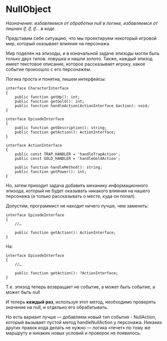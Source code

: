<h1>NullObject</h1>

<p>
    <i>Назначение: избавляемся от обработки null в логике, избавляемся от лишних if, if, if… в коде.</i>
</p>

<p>
    Представим себе ситуацию, что мы проектируем некоторый игровой мир, который оказывает влияние
    на персонажа.
</p>

<p>
    Мир поделен на эпизоды, и в изначальной задаче эпизоды могли быть только двух типов: ловушка 
    и нашли золото. Также, каждый эпизод имеет текстовое описание, которое рассказывает игроку, 
    какое событие произошло с его персонажем.
</p>

<p>
    Логика проста и понятна, пишем интерфейсы:
</p>

    interface CharacterInterface
    {
        public function getHp(): int;
        public function getGold(): int;
        public function handleAction(ActionInterface $action): void;
    }
    
    interface EpisodeInterface
    {
        public function getDescription(): string;
        public function getAction(): ActionInterface;
    }
    
    interface ActionInterface
    {
        public const TRAP_HANDLER = 'handleTrapAction';
        public const GOLD_HANDLER = 'handleGoldAction';
    
        public function handleMethod(): string;
        public function getPower(): int;
    }

<p>
    Но, затем приходит задача добавить механику информационного эпизода, который не будет оказывать
    никакого влияния на нашего персонажа (а только рассказывать о месте, куда он попал).
</p>

<p>
    Допустим, программист не находит ничего лучше, чем заменить:
</p>

    interface EpisodeInterface
    {
        //…
    
        public function getAction(): ActionInterface;
    }

<p>
    На:
</p>

    interface EpisodeInterface
    {
        //…
    
        public function getAction(): ?ActionInterface;
    }

<p>
    Т.е. эпизод теперь возвращает не событие, а может быть событие, а может быть null
</p>

<p>
    И теперь <b>каждый раз</b>, используя этот метод, необходимо проверять значение на null, и отдельно его
    обрабатывать.
</p>

<p>
    Но есть вариант лучше — добавляем новый тип события - NullAction, который вызывает пустой метод handleNullAction у
    персонажа. Никаких других правок кода делать не нужно — логика «течет» по тому же маршруту и никаких новых условий
    и проверок не появилось.
</p>
